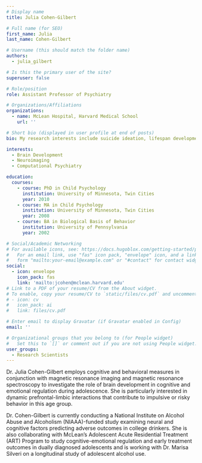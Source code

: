 ```yaml
---
# Display name
title: Julia Cohen-Gilbert

# Full name (for SEO)
first_name: Julia
last_name: Cohen-Gilbert

# Username (this should match the folder name)
authors:
  - julia_gilbert

# Is this the primary user of the site?
superuser: false

# Role/position
role: Assistant Professor of Psychiatry

# Organizations/Affiliations
organizations:
  - name: McLean Hospital, Harvard Medical School
    url: ''

# Short bio (displayed in user profile at end of posts)
bio: My research interests include suicide ideation, lifespan development, and psychopathology.

interests:
  - Brain Development
  - Neuroimaging
  - Computational Psychiatry

education:
  courses:
    - course: PhD in Child Psychology
      institution: University of Minnesota, Twin Cities
      year: 2010
    - course: MA in Child Psychology
      institution: University of Minnesota, Twin Cities
      year: 2008
    - course: BA in Biological Basis of Behavior
      institution: University of Pennsylvania
      year: 2002

# Social/Academic Networking
# For available icons, see: https://docs.hugoblox.com/getting-started/page-builder/#icons
#   For an email link, use "fas" icon pack, "envelope" icon, and a link in the
#   form "mailto:your-email@example.com" or "#contact" for contact widget.
social:
  - icon: envelope
    icon_pack: fas
    link: 'mailto:jcohen@mclean.harvard.edu'
# Link to a PDF of your resume/CV from the About widget.
# To enable, copy your resume/CV to `static/files/cv.pdf` and uncomment the lines below.
# - icon: cv
#   icon_pack: ai
#   link: files/cv.pdf

# Enter email to display Gravatar (if Gravatar enabled in Config)
email: ''

# Organizational groups that you belong to (for People widget)
#   Set this to `[]` or comment out if you are not using People widget.
user_groups:
  - Research Scientists
---
```


Dr. Julia Cohen-Gilbert employs cognitive and behavioral measures in conjunction with magnetic resonance imaging and magnetic resonance spectroscopy to investigate the role of brain development in cognitive and emotional regulation during adolescence. She is particularly interested in dynamic prefrontal-limbic interactions that contribute to impulsive or risky behavior in this age group.

Dr. Cohen-Gilbert is currently conducting a National Institute on Alcohol Abuse and Alcoholism (NIAAA)-funded study examining neural and cognitive factors predicting adverse outcomes in college drinkers. She is also collaborating with McLean’s Adolescent Acute Residential Treatment (ART) Program to study cognitive-emotional regulation and early treatment outcomes in dually diagnosed adolescents and is working with Dr. Marisa Silveri on a longitudinal study of adolescent alcohol use.

